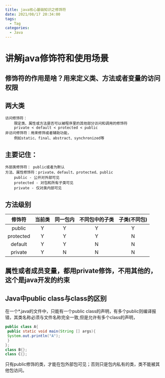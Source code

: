 ```yaml
---
title: java核⼼基础知识之修饰符 
date: 2021/08/17 20:34:00
tags:
  - Tag
categories:
  - Java
---
```


# 讲解java修饰符和使⽤场景
## 修饰符的作⽤是啥？⽤来定义类、⽅法或者变量的访问权限
## 两⼤类
    访问修饰符：
        限定类、属性或⽅法是否可以被程序⾥的其他部分访问和调⽤的修饰符
        private < default < protected < public
    ⾮访问修饰符：⽤来修饰或者辅助功能，
        例如static、final、abstract、synchronized等
## 主要记住：
    外部类修饰符： public或者为默认
    ⽅法、属性修饰符：private、default、protected、public
        public - 公开对外部可⻅
        protected - 对包和所有⼦类可⻅
        private - 仅对类内部可⻅
## ⽅法级别
|修饰符|当前类|同⼀包内|不同包中的⼦类|⼦类(不同包)|
|  :----: | :----:  | :----:| :----: | :----: |
|public|Y|Y|Y|Y|
|protected|Y|Y|Y|N|
|default|Y|Y|N|N|
|private|Y|N|N|N|
## 属性或者成员变量，都⽤private修饰，不⽤其他的，这个是java开发的约束
## Java中public class与class的区别
在⼀个*.java的⽂件中，只能有⼀个public class的声明，有多个public则编译报错，其类名称必须与⽂件名称完全⼀致,但是允许有多个class的声明，
```java
public class A{
 public static void main(String [] args){
 System.out.println("A");
 }
};
class B{};
class C{};
```
只有public修饰的类，才能在包外部包可⻅；否则只是包内私有的类，类不能被其他包访问。